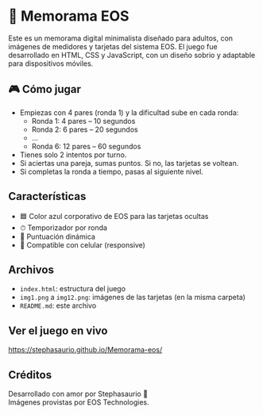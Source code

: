# 🧠 Memorama EOS

Este es un memorama digital minimalista diseñado para adultos, con imágenes de medidores y tarjetas del sistema EOS. El juego fue desarrollado en HTML, CSS y JavaScript, con un diseño sobrio y adaptable para dispositivos móviles.

## 🎮 Cómo jugar

- Empiezas con 4 pares (ronda 1) y la dificultad sube en cada ronda:
  - Ronda 1: 4 pares – 10 segundos
  - Ronda 2: 6 pares – 20 segundos
  - ...
  - Ronda 6: 12 pares – 60 segundos
- Tienes solo 2 intentos por turno.
- Si aciertas una pareja, sumas puntos. Si no, las tarjetas se voltean.
- Si completas la ronda a tiempo, pasas al siguiente nivel.

##   Características

- 🟦 Color azul corporativo de EOS para las tarjetas ocultas
- ⏱ Temporizador por ronda
- 🔢 Puntuación dinámica
- 📲 Compatible con celular (responsive)

##   Archivos

- `index.html`: estructura del juego
- `img1.png` a `img12.png`: imágenes de las tarjetas (en la misma carpeta)
- `README.md`: este archivo

##   Ver el juego en vivo

  https://stephasaurio.github.io/Memorama-eos/

##   Créditos

Desarrollado con amor por Stephasaurio 💙  
Imágenes provistas por EOS Technologies.


